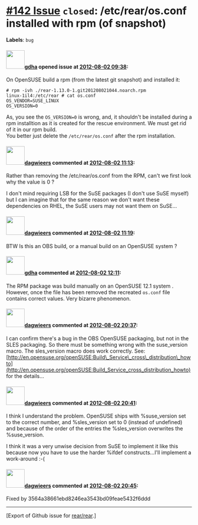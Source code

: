 [\#142 Issue](https://github.com/rear/rear/issues/142) `closed`: /etc/rear/os.conf installed with rpm (of snapshot)
===================================================================================================================

**Labels**: `bug`

#### <img src="https://avatars.githubusercontent.com/u/888633?u=cdaeb31efcc0048d3619651aa18dd4b76e636b21&v=4" width="50">[gdha](https://github.com/gdha) opened issue at [2012-08-02 09:38](https://github.com/rear/rear/issues/142):

On OpenSUSE build a rpm (from the latest git snapshot) and installed it:

    # rpm -ivh ./rear-1.13.0-1.git201208021044.noarch.rpm
    linux-1il4:/etc/rear # cat os.conf
    OS_VENDOR=SUSE_LINUX
    OS_VERSION=0

As, you see the `OS_VERSION=0` is wrong, and, it shouldn't be installed
during a rpm installtion as it is created for the rescue environment. We
must get rid of it in our rpm build.  
You better just delete the `/etc/rear/os.conf` after the rpm
installation.

#### <img src="https://avatars.githubusercontent.com/u/388198?u=0732dee3fe5002278cfbf40359ec431bdcf5f06c&v=4" width="50">[dagwieers](https://github.com/dagwieers) commented at [2012-08-02 11:13](https://github.com/rear/rear/issues/142#issuecomment-7452614):

Rather than removing the /etc/rear/os.conf from the RPM, can't we first
look why the value is 0 ?

I don't mind requiring LSB for the SuSE packages (I don't use SuSE
myself) but I can imagine that for the same reason we don't want these
dependencies on RHEL, the SuSE users may not want them on SuSE...

#### <img src="https://avatars.githubusercontent.com/u/388198?u=0732dee3fe5002278cfbf40359ec431bdcf5f06c&v=4" width="50">[dagwieers](https://github.com/dagwieers) commented at [2012-08-02 11:19](https://github.com/rear/rear/issues/142#issuecomment-7452706):

BTW Is this an OBS build, or a manual build on an OpenSUSE system ?

#### <img src="https://avatars.githubusercontent.com/u/888633?u=cdaeb31efcc0048d3619651aa18dd4b76e636b21&v=4" width="50">[gdha](https://github.com/gdha) commented at [2012-08-02 12:11](https://github.com/rear/rear/issues/142#issuecomment-7453524):

The RPM package was build manually on an OpenSUSE 12.1 system . However,
once the file has been removed the recreated `os.conf` file contains
correct values. Very bizarre phenomenon.

#### <img src="https://avatars.githubusercontent.com/u/388198?u=0732dee3fe5002278cfbf40359ec431bdcf5f06c&v=4" width="50">[dagwieers](https://github.com/dagwieers) commented at [2012-08-02 20:37](https://github.com/rear/rear/issues/142#issuecomment-7467395):

I can confirm there's a bug in the OBS OpenSUSE packaging, but not in
the SLES packaging. So there must be something wrong with the
suse\_version macro. The sles\_version macro does work correctly. See:
[http://en.opensuse.org/openSUSE:Build\_Service\_cross\_distribution\_howto](http://en.opensuse.org/openSUSE:Build_Service_cross_distribution_howto)
for the details...

#### <img src="https://avatars.githubusercontent.com/u/388198?u=0732dee3fe5002278cfbf40359ec431bdcf5f06c&v=4" width="50">[dagwieers](https://github.com/dagwieers) commented at [2012-08-02 20:41](https://github.com/rear/rear/issues/142#issuecomment-7467501):

I think I understand the problem. OpenSUSE ships with %suse\_version set
to the correct number, and %sles\_version set to 0 (instead of
undefined) and because of the order of the entries the %sles\_version
overwrites the %suse\_version.

I think it was a very unwise decision from SuSE to implement it like
this because now you have to use the harder %ifdef constructs...I'll
implement a work-around :-(

#### <img src="https://avatars.githubusercontent.com/u/388198?u=0732dee3fe5002278cfbf40359ec431bdcf5f06c&v=4" width="50">[dagwieers](https://github.com/dagwieers) commented at [2012-08-02 20:45](https://github.com/rear/rear/issues/142#issuecomment-7467640):

Fixed by 3564a38661ebd8246ea3543bd09feae5432f6ddd

------------------------------------------------------------------------

\[Export of Github issue for
[rear/rear](https://github.com/rear/rear).\]
